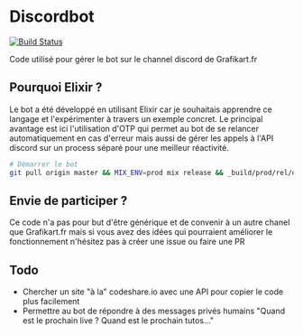 # Discordbot

[![Build Status](https://travis-ci.org/Grafikart/GrafikartBot-Elixir.svg)](https://travis-ci.org/Grafikart/GrafikartBot-Elixir)

Code utilisé pour gérer le bot sur le channel discord de Grafikart.fr

## Pourquoi Elixir ?

Le bot a été développé en utilisant Elixir car je souhaitais apprendre ce langage et l'expérimenter
à travers un exemple concret. Le principal avantage est ici l'utilisation d'OTP qui permet
au bot de se relancer automatiquement en cas d'erreur mais aussi de gérer les appels à l'API discord
sur un process séparé pour une meilleur réactivité.

```bash
# Démarrer le bot
git pull origin master && MIX_ENV=prod mix release && _build/prod/rel/discordbot/bin/discordbot restart
```
## Envie de participer ?

Ce code n'a pas pour but d'être générique et de convenir à un autre chanel que Grafikart.fr mais
si vous avez des idées qui pourraient améliorer le fonctionnement n'hésitez pas à créer une issue ou faire une PR

## Todo

  - Chercher un site "à la" codeshare.io avec une API pour copier le code plus facilement
  - Permettre au bot de répondre à des messages privés humains "Quand est le prochain live ? Quand est le prochain tutos..."
